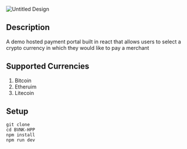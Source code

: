 ![Untitled Design](https://github.com/Zeus540/BVNK-HPP/assets/47927512/bd6e76a6-206b-4934-b0dc-bdccb353acc7)

## Description
A demo hosted payment portal built in react that allows users to select a crypto currency in which they would like to pay a merchant

## Supported Currencies
1. Bitcoin
2. Etheruim
3. Litecoin

## Setup
    git clone
    cd BVNK-HPP
    npm install
    npm run dev
